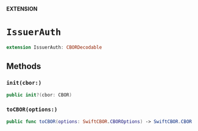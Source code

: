 **EXTENSION**

# `IssuerAuth`
```swift
extension IssuerAuth: CBORDecodable
```

## Methods
### `init(cbor:)`

```swift
public init?(cbor: CBOR)
```

### `toCBOR(options:)`

```swift
public func toCBOR(options: SwiftCBOR.CBOROptions) -> SwiftCBOR.CBOR
```
